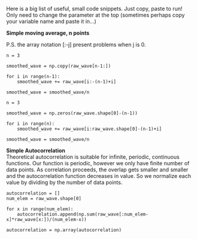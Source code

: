 Here is a big list of useful, small code snippets. Just copy, paste to run! Only need to change the parameter at the top (sometimes perhaps copy your variable name and paste it in...)

**Simple moving average, n points**

P.S. the array notation [:-j] present problems when j is 0.

```
n = 3

smoothed_wave = np.copy(raw_wave[n-1:])

for i in range(n-1):
    smoothed_wave += raw_wave[i:-(n-1)+i]

smoothed_wave = smoothed_wave/n
```
```
n = 3

smoothed_wave = np.zeros(raw_wave.shape[0]-(n-1))

for i in range(n):
    smoothed_wave += raw_wave[i:raw_wave.shape[0]-(n-1)+i]

smoothed_wave = smoothed_wave/n
```

**Simple Autocorrelation**  
Theoretical autocorrelation is suitable for infinite, periodic, continuous functions. Our function is periodic, however we only have finite number of data points. As correlation proceeds, the overlap gets smaller and smaller and the autocorrelation function decreases in value. So we normalize each value by dividing by the number of data points. 

```
autocorrelation = []
num_elem = raw_wave.shape[0]

for x in range(num_elem):
    autocorrelation.append(np.sum(raw_wave[:num_elem-x]*raw_wave[x:])/(num_elem-x))

autocorrelation = np.array(autocorrelation)
```
